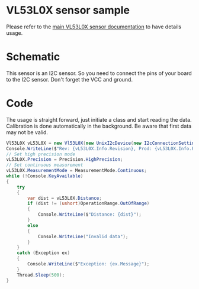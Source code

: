 # VL53L0X sensor sample

Please refer to the [main VL53L0X sensor documentation](../README.md) to have details usage.

# Schematic

This sensor is an I2C sensor. So you need to connect the pins of your board to the I2C sensor. Don't forget the VCC and ground.

# Code

The usage is straight forward, just initiate a class and start reading the data. Calibration is done automatically in the background. Be aware that first data may  not be valid.

```csharp
Vl53L0X vL53L0X = new Vl53L0X(new UnixI2cDevice(new I2cConnectionSettings(1, Vl53L0X.DefaultI2cAddress)));
Console.WriteLine($"Rev: {vL53L0X.Info.Revision}, Prod: {vL53L0X.Info.ProductId}, Mod: {vL53L0X.Info.ModuleId}");
// Set high precision mode
vL53L0X.Precision = Precision.HighPrecision;
// Set continuous measurement
vL53L0X.MeasurementMode = MeasurementMode.Continuous;
while (!Console.KeyAvailable)
{
    try
    {
        var dist = vL53L0X.Distance;
        if (dist != (ushort)OperationRange.OutOfRange)
        {
            Console.WriteLine($"Distance: {dist}");
        }
        else
        {
            Console.WriteLine("Invalid data");
        }
    }
    catch (Exception ex)
    {
        Console.WriteLine($"Exception: {ex.Message}");
    }
    Thread.Sleep(500);
}
``` 